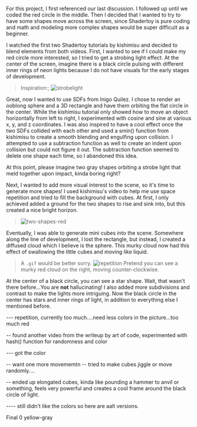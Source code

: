 For this project, I first referenced our last discussion.  I followed up until we coded the red circle in the middle.  Then I decided that I wanted to try to have some shapes move across the screen, since Shadertoy is pure coding and math and modeling more complex shapes would be super difficult as a beginner.  

I watched the first two Shadertoy tutorials by kishimisu and decided to blend elements from both videos.  First, I wanted to see if I could make my red circle more interested, so I tried to get a strobing light effect.  At the center of the screen, imagine there is a black circle pulsing with different inner rings of neon lights because I do not have visuals for the early stages of development.  
> Inspiration:; ![strobelight]()

Great, now I wanted to use SDFs from Inigo Quilez.  I chose to render an ooblong sphere and a 3D rectangle and have them orbiting the flat circle in the center.  While the kishimisu tutorial only showed how to move an object horizontally from left to right, I experimented with cosine and sine at various x, y, and z coordinates.  I was also inspired to have a cool effect once the two SDFs collided with each other and used a smin() function from kishimisu to create a smooth blending and engulfing upon collision.  I attempted to use a subtraction function as well to create an indent upon collision but could not figure it out.  The subtraction function seemed to delete one shape each time, so I abandoned this idea.

At this point, please imagine two gray shapes orbiting a strobe light that meld together upon impact, kinda boring right?  

Next, I wanted to add more visual interest to the scene, so it's time to generate more shapes! I used kishimisu's video to help me use space repetition and tried to fill the background with cubes. At first, I only achieved added a ground for the two shapes to rise and sink into, but this created a nice bright horizon. 
> ![two-shapes-red]()

Eventually, I was able to generate mini cubes into the scene.  Somewhere along the line of development, I lost the rectangle, but instead, I created a diffused cloud which I believe is the sphere. This murky cloud now had this effect of swallowing the little cubes and moving like liquid. 
> A `.gif` would be better sorry.
> ![repetition]()
> Pretend you can see a murky red cloud on the right, moving counter-clockwise. 

At the center of a black circle, you can see a star shape.  Wait, that wasn't there before...You are **not** hallucinating! I also added more subdivisions and contrast to make the lights more intriguing.  Now the black circle in the center has stars and inner rings of light, in addition to everything else I mentioned before. 

--- repetition, currently too much....need less colors in the picture...too much red

-- found another video from the writeup by art of code, experimented with hash() function for randomness and color

--- got the color

-- want one more movememtn -- tried to make cubes jiggle or move randomly....

-- ended up elongated cubes, kinda like pounding a hammer to anvil or something, feels very powerful and creates a cool frame around the black circle of light.  

---- still didn't like the colors so here are aalt versions. 

Final 0 yellow-gray